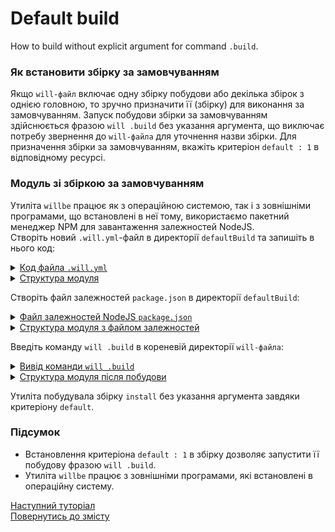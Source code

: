 # Default build

How to build without explicit argument for command <code>.build</code>.

### Як встановити збірку за замовчуванням
Якщо `will-файл` включає одну збірку побудови або декілька збірок з однією головною, то зручно призначити її (збірку) для виконання за замовчуванням. Запуск побудови збірки за замовчуванням здійснюється фразою `will .build` без указання аргумента, що виключає потребу звернення до `will-файла` для уточнення назви збірки. Для призначення збірки за замовчуванням, вкажіть критеріон `default : 1` в відповідному ресурсі. 

### Модуль зі збіркою за замовчуванням    
Утиліта `willbe` працює як з операційною системою, так і з зовнішніми програмами, що встановлені в неї тому, використаємо пакетний менеджер NPM для завантаження залежностей NodeJS.   
Створіть новий `.will.yml`-файл в директорії `defaultBuild` та запишіть в нього код:  

<details>
  <summary><u>Код файла <code>.will.yml</code></u></summary>

```yaml
about :

  name : 'defaultBuild'
  description : 'Default build with criterion'
  version : 0.0.1

step :

  npm.install :
    currentPath : '.'
    shell : npm install

build :

  install:
    criterion :
      default : 1
    steps :
      - npm.install

```

</details>
<details>
  <summary><u>Структура модуля</u></summary>

```
defaultBuild
      └── .will.yml 

```

</details>

Cтворіть файл залежностей `package.json` в директорії `defaultBuild`:

<details>
  <summary><u>Файл залежностей NodeJS <code>package.json</code></u></summary>

``` json
{
  "name": "npmUsing",
  "dependencies": {
    "express": ""
  }
}

```

</details>
<details>
  <summary><u>Структура модуля з файлом залежностей</u></summary>

```
defaultBuild
     ├── package.json
     └── .will.yml

```

</details>


Введіть команду `will .build` в кореневій директорії `will-файла`:  

<details>
  <summary><u>Вивід команди <code>will .build</code></u></summary>

```
[user@user ~]$ will .build
Command ".build"
...
  Building install
 > npm install
...
added 48 packages from 36 contributors and audited 121 packages in 4.863s
found 0 vulnerabilities

  Built debug in 8.456s

```

</details>
<details>
  <summary><u>Структура модуля після побудови</u></summary>

```
defaultBuild
     ├── node_modules
     │         ├── ...
     │         ├── ...
     │ 
     ├── package.json
     ├── package-lock.json
     └── .will.yml

```

</details>

Утиліта побудувала збірку `install` без указання аргумента завдяки критеріону `default`.

### Підсумок   
- Встановлення критеріона `default : 1` в збірку дозволяє запустити її побудову фразою `will .build`.
- Утиліта `willbe` працює з зовнішніми програмами, які встановлені в операційну систему.

[Наступний туторіал](ModuleWillFileExported.md)  
[Повернутись до змісту](../README.md#tutorials)